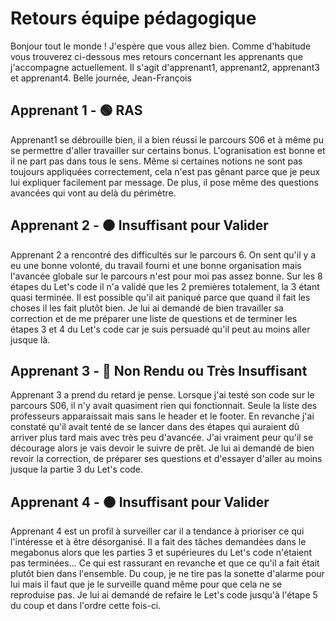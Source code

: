 # Retours équipe pédagogique
Bonjour tout le monde !
J'espère que vous allez bien.
Comme d'habitude vous trouverez ci-dessous mes retours concernant les apprenants que j'accompagne actuellement.
Il s'agit d'apprenant1, apprenant2, apprenant3 et apprenant4.
Belle journée,
Jean-François


## Apprenant 1 - 🟢 RAS 
Apprenant1 se débrouille bien, il a bien réussi le parcours S06 et à même pu se permettre d'aller travailler sur certains bonus. L'ogranisation est bonne et il ne part pas dans tous le sens. Même si certaines notions ne sont pas toujours appliquées correctement, cela n'est pas gênant parce que je peux lui expliquer facilement par message. De plus, il pose même des questions avancées qui vont au delà du périmètre.

## Apprenant 2 - 🟠 Insuffisant pour Valider
Apprenant 2 a rencontré des difficultés sur le parcours 6. On sent qu'il y a eu une bonne volonté, du travail fourni et une bonne organisation mais l'avancée globale sur le parcours n'est pour moi pas assez bonne.
Sur les 8 étapes du Let's code il n'a validé que les 2 premières totalement, la 3 étant quasi terminée. Il est possible qu'il ait paniqué parce que quand il fait les choses il les fait plutôt bien. Je lui ai demandé de bien travailler sa correction et de me préparer une liste de questions et de terminer les étapes 3 et 4 du Let's code car je suis persuadé qu'il peut au moins aller jusque là.

## Apprenant 3 - 🔴 Non Rendu ou Très Insuffisant
Apprenant 3 a prend du retard je pense. Lorsque j'ai testé son code sur le parcours S06, il n'y avait quasiment rien qui fonctionnait. Seule la liste des professeurs apparaissait mais sans le header et le footer. En revanche j'ai constaté qu'il avait tenté de se lancer dans des étapes qui auraient dû arriver plus tard mais avec très peu d'avancée. J'ai vraiment peur qu'il se décourage alors je vais devoir le suivre de prêt. Je lui ai demandé de bien revoir la correction, de préparer ses questions et d'essayer d'aller au moins jusque la partie 3 du Let's code.

## Apprenant 4 - 🟠 Insuffisant pour Valider
Apprenant 4 est un profil à surveiller car il a tendance à prioriser ce qui l'intéresse et à être désorganisé. Il a fait des tâches demandées dans le megabonus alors que les parties 3 et supérieures du Let's code n'étaient pas terminées... Ce qui est rassurant en revanche et que ce qu'il a fait était plutôt bien dans l'ensemble. Du coup, je ne tire pas la sonette d'alarme pour lui mais il faut que je le surveille quand même pour que cela ne se reproduise pas. Je lui ai demandé de refaire le Let's code jusqu'à l'étape 5 du coup et dans l'ordre cette fois-ci.



